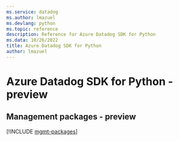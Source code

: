 ```yaml
---
ms.service: datadog
ms.author: lmazuel
ms.devlang: python
ms.topic: reference
description: Reference for Azure Datadog SDK for Python
ms.data: 10/26/2022
title: Azure Datadog SDK for Python
author: lmazuel
---
```

# Azure Datadog SDK for Python - preview

## Management packages - preview
[!INCLUDE [mgmt-packages](datadog-mgmt-index.md)]